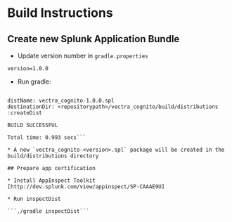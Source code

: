 # Build Instructions

## Create new Splunk Application Bundle

* Update version number in `gradle.properties`

```version=1.0.0```

* Run gradle:

```./gradle createDist

distName: vectra_cognito-1.0.0.spl
destinationDir: <repositorypath>/vectra_cognito/build/distributions
:createDist

BUILD SUCCESSFUL

Total time: 0.993 secs```

* A new `vectra_cognito-<version>.spl` package will be created in the build/distributions directory

## Prepare app certification

* Install AppInspect Toolkit [http://dev.splunk.com/view/appinspect/SP-CAAAE9U]

* Run inspectDist

```./gradle inspectDist```
